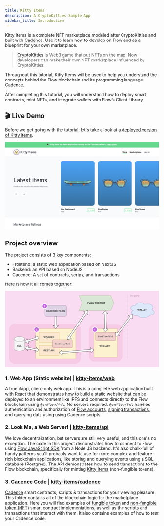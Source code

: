 ```yaml
---
title: Kitty Items
description: A CryptoKitties Sample App
sidebar_title: Introduction
---
```


Kitty Items is a complete NFT marketplace modeled after CryptoKitties and built with [Cadence](/candece). Use it to learn how to develop on Flow and as a blueprint for your own marketplace.

> [CryptoKitties](https://www.cryptokitties.co/) is Web3 game that put NFTs on the map. Now developers can make their own NFT marketplace influenced by CryptoKitties.

Throughout this tutorial, Kitty Items will be used to help you understand the concepts behind the Flow blockchain and its programming language Cadence.

After completing this tutorial, you will understand how to deploy smart contracts, mint NFTs, and integrate wallets with Flow’s Client Library.

## 🎬 Live Demo

Before we get going with the tutorial, let's take a look at a [deployed version of Kitty Items](http://kitty-items-flow-testnet-prod.herokuapp.com/).

[![Kitty Items - Landing Page](landing-page.png)](http://kitty-items-flow-testnet-prod.herokuapp.com/)

## Project overview

The project consists of 3 key components:

- Frontend: a static web application based on NextJS
- Backend: an API based on NodeJS
- Cadence: A set of contracts, scrips, and transactions

Here is how it all comes together:

![Project overview](kitty-items-diagram.png)

### 1. Web App (Static website) | [kitty-items/web](https://github.com/onflow/kitty-items/tree/master/web)

A true dapp, client-only web app. This is a complete web application built with React that demonstrates how to build a static website that can be deployed to an environment like IPFS and connects directly to the Flow blockchain using `@onflow/fcl`. No servers required. `@onflow/fcl` handles authentication and authorization of [Flow accounts](https://docs.onflow.org/concepts/accounts-and-keys/), [signing transactions](https://docs.onflow.org/concepts/transaction-signing/), and querying data using using Cadence scripts.

### 2. Look Ma, a Web Server! | [kitty-items/api](https://github.com/onflow/kitty-items/tree/master/api)

We love decentralization, but servers are still very useful, and this one's no exception. The code in this project demonstrates how to connect to Flow using [Flow JavaScript SDK](https://github.com/onflow/flow-js-sdk) from a Node JS backend. It's also chalk-full of handy patterns you'll probably want to use for more complex and feature-rich blockchain applications, like storing and querying events using a SQL database (Postgres). The API demonstrates how to send transactions to the Flow blockchain, specifically for minting [Kitty Items](https://github.com/onflow/kitty-items/blob/master/cadence/contracts/KittyItems.cdc) (non-fungible tokens).

### 3. Cadence Code | [kitty-items/cadence](https://github.com/onflow/kitty-items/tree/master/cadence)

[Cadence](https://docs.onflow.org/cadence) smart contracts, scripts & transactions for your viewing pleasure. This folder contains all of the blockchain logic for the marketplace application. Here you will find examples of [fungible token](https://github.com/onflow/flow-ft) and [non-fungible token (NFT)](https://github.com/onflow/flow-nft) smart contract implementations, as well as the scripts and transactions that interact with them. It also contains examples of how to _test_ your Cadence code.
